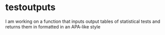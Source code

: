 # testoutputs
I am working on a function that inputs output tables of statistical tests and returns them in formatted in an APA-like style
